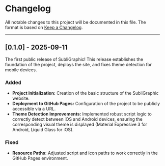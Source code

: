 # Changelog

All notable changes to this project will be documented in this file.
The format is based on [Keep a Changelog](https://keepachangelog.com/en/1.0.0/).

---

## [0.1.0] - 2025-09-11

The first public release of SubliGraphic! This release establishes the foundation of the project, deploys the site, and fixes theme detection for mobile devices.

### Added
- **Project Initialization:** Creation of the basic structure of the SubliGraphic website.
- **Deployment to GitHub Pages:** Configuration of the project to be publicly accessible via a URL.
- **Theme Detection Improvements:** Implemented robust script logic to correctly detect between iOS and Android devices, ensuring the corresponding visual theme is displayed (Material Expressive 3 for Android, Liquid Glass for iOS).

### Fixed
- **Resource Paths:** Adjusted script and icon paths to work correctly in the GitHub Pages environment.